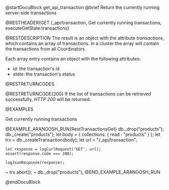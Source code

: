 
@startDocuBlock get_api_transaction
@brief Return the currently running server-side transactions

@RESTHEADER{GET /_api/transaction, Get currently running transactions, executeGetState:transactions}

@RESTDESCRIPTION
The result is an object with the attribute *transactions*, which contains
an array of transactions.
In a cluster the array will contain the transactions from all Coordinators.

Each array entry contains an object with the following attributes:

- *id*: the transaction's id
- *state*: the transaction's status

@RESTRETURNCODES

@RESTRETURNCODE{200}
If the list of transactions can be retrieved successfully, *HTTP 200* will be returned.

@EXAMPLES

Get currently running transactions

@EXAMPLE_ARANGOSH_RUN{RestTransactionsGet}
    db._drop("products");
    db._create("products");
    let body = {
      collections: {
        read : "products"
      }
    };
    let trx = db._createTransaction(body);
    let url = "/_api/transaction";

    let response = logCurlRequest('GET', url);
    assert(response.code === 200);

    logJsonResponse(response);

  ~ trx.abort();
  ~ db._drop("products");
@END_EXAMPLE_ARANGOSH_RUN

@endDocuBlock
